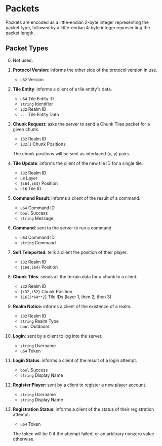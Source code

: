 # Packets

Packets are encoded as a little-endian 2-byte integer representing the packet type, followed by a little-endian 4-byte integer representing the packet length.

<!-- TODO: message encoding -->

## Packet Types

0. Not used.

1. **Protocol Version**: informs the other side of the protocol version in use.

	- `u32` Version

2. **Tile Entity**: informs a client of a tile entity's data.

	- `u64` Tile Entity ID
	- `string` Identifier
	- `i32` Realm ID
	- `...` Tile Entity Data

3. **Chunk Request**: asks the server to send a Chunk Tiles packet for a given chunk.

	- `i32` Realm ID
	- `i32[]` Chunk Positions

	The chunk positions will be sent as interlaced (x, y) pairs.

4. **Tile Update**: informs the client of the new tile ID for a single tile.

	- `i32` Realm ID
	- `u8` Layer
	- `{i64,i64}` Position
	- `u16` Tile ID

5. **Command Result**: informs a client of the result of a command.

	- `u64` Command ID
	- `bool` Success
	- `string` Message

6. **Command**: sent to the server to run a command.

	- `u64` Command ID
	- `string` Command

7. **Self Teleported**: tells a client the position of their player.

	- `i32` Realm ID
	- `{i64,i64}` Position

8. **Chunk Tiles**: sends all the terrain data for a chunk to a client.

	- `i32` Realm ID
	- `{i32,i32}` Chunk Position
	- `i16[3*64**2]` Tile IDs (layer 1, then 2, then 3)

	<!-- TODO: compression -->

9. **Realm Notice**: informs a client of the existence of a realm.

	- `i32` Realm ID
	- `string` Realm Type
	- `bool` Outdoors

10. **Login**: sent by a client to log into the server.

	- `string` Username
	- `u64` Token

11. **Login Status**: informs a client of the result of a login attempt.

	- `bool` Success
	- `string` Display Name

12. **Register Player**: sent by a client to register a new player account.

	- `string` Username
	- `string` Display Name

13. **Registration Status**: informs a client of the status of their registration attempt.

	- `u64` Token

	The token will be 0 if the attempt failed, or an arbitrary nonzero value otherwise.
